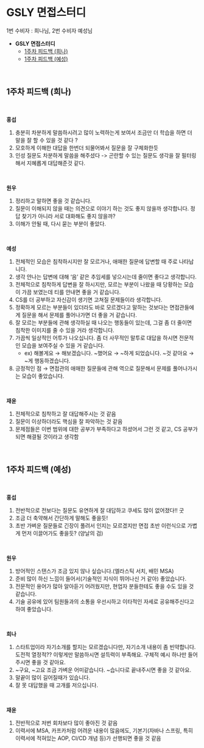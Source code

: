 
# GSLY 면접스터디

1번 수비자 : 희나님, 2번 수비자 예성님

- **GSLY 면접스터디**
  - [1주차 피드백 (희나)](#1주차-피드백-희나)
  - [1주차 피드백 (예성)](#1주차-피드백-예성)

<br>

## 1주차 피드백 (희나)

<br>

**홍섭**

1. 충분히 차분하게 말씀하시려고 많이 노력하는게 보여서 조금만 더 학습을 하면 더 말을 잘 할 수 있을 것 같다 ?
2. 모호하게 이해한 대답을 한번더 되물어봐서 질문을 잘 구체화한듯
3. 인성 질문도 차분하게 말씀을 해주셨다 -> 곤란할 수 있는 질문도 생각을 잘 필터링 해서 지혜롭게 대답해준것 같다.

<br>

**원우**

1. 정리하고 말하면 좋을 것 같습니다.
2. 질문이 이해되지 않을 때는 의견으로 이야기 하는 것도 좋지 않을까 생각합니다. 정답 찾기가 아니라 서로 대화해도 좋지 않을까?
3. 이해가 안될 때, 다시 묻는 부분이 좋았다.

<br>

**예성**

1. 전체적인 모습은 침착하시지만 잘 모르거나, 애매한 질문에 답변할 때 주로 나타납니다.
2. 생각 안나는 답변에 대해 ‘음’ 같은 추임세를 넣으시는데 줄이면 좋다고 생각합니다.
3. 전체적으로 침착하게 답변을 잘 하시지만, 모르는 부분이 나왔을 때 당황하는 모습이 가끔 보였는데 티를 안내면 좋을 거 같습니다.
4. CS를 더 공부하고 자신감이 생기면 고쳐질 문제들이라 생각합니다.
5. 정확하게 모르는 부분들이 있더라도 바로 모르겠다고 말하는 것보다는 면접관들에게 질문을 해서 문제를 풀어나가면 더 좋을 거 같습니다.
6. 잘 모르는 부분들에 관해 생각하실 때 나오는 행동들이 있는데, 그걸 좀 더 줄이면 침착한 이미지를 줄 수 있을 거라 생각합니다.
7. 가끔씩 일상적인 어투가 나오십니다. 좀 더 사무적인 말투로 대답을 하시면 전문적인 모습을 보여주실 수 있을 거 같습니다.
   - ex) 해볼게요 → 해보겠습니다. ~했어요 → ~하게 되었습니다. ~것 같아요 → ~게 행동하겠습니다.
8. 긍정적인 점 → 면접관의 애매한 질문들에 관해 역으로 질문해서 문제를 풀어나가시는 모습이 좋았습니다.

<br>

**재윤**

1. 전체적으로 침착하고 잘 대답해주시는 것 같음
2. 질문이 이상하더라도 핵심을 잘 파악하는 것 같음
3. 문제점들은 이번 범위에 대한 공부가 부족하다고 하셨어서 그런 것 같고, CS 공부가 되면 해결될 것이라고 생각함

<br>

## 1주차 피드백 (예성)

<br>

**홍섭**

1. 전반적으로 전보다는 질문도 유연하게 잘 대답하고 쿠세도 많이 없어졌다!! 굿
2. 조금 더 축약해서 간단하게 말해도 좋을듯!
3. 초반 가벼운 질문들로 긴장이 풀려서 인지는 모르겠지만 면접 초반 이런식으로 가볍게 먼저 이끌어가도 좋을듯? (양날의 검)

<br>

**원우**

1. 방어적인 스탠스가 조금 있지 않나 싶습니다.(엘라스틱 서치, 배민 MSA)
2. 준비 많이 하신 느낌이 들어서(기술적인 지식이 뛰어나신 거 같아) 좋았습니다.
3. 전문적인 용어가 많아 알아듣기 어려웠지만, 현업자 분들한테도 좋을 수도 있을 것 같습니다.
4. 기술 공유에 있어 팀원들과의 소통을 우선시하고 이타적인 자세로 공유해주신다고 하여 좋았습니다.

<br>

**희나**

1. 스타트업이라 자기소개를 할지는 모르겠습니다만, 자기소개 내용이 좀 빈약합니다. 도전적 열정적?? 이렇게만 말씀하시면 설득력이 부족해요. 구체적 예시 하나만 들어주시면 좋을 것 같아요.
2. ~구요, ~고요 조금 가벼운 어미같습니다. ~습니다로 끝내주시면 좋을 것 같아요.
3. 말끝이 많이 길어질때가 있습니다.
4. 잘 못 대답했을 때 고개를 저으십니다.

<br>

**재윤**

1. 전반적으로 저번 회차보다 많이 좋아진 것 같음
2. 이력서에 MSA, 카프카처럼 어려운 내용이 많음에도, 기본기(자바나 스프링, 특히 이력서에 적혀있는 AOP, CI/CD 개념 등)가 선행되면 좋을 것 같음